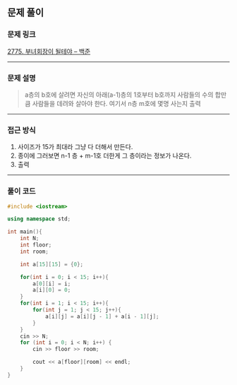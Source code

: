 ##  문제 풀이

###  문제 링크  
[2775. 부녀회장이 될테야 – 백준](https://www.acmicpc.net/problem/2775)

---

###  문제 설명  
> a층의 b호에 살려면 자신의 아래(a-1)층의 1호부터 b호까지 사람들의 수의 합만큼 사람들을 데려와 살아야 한다. 여기서 n층 m호에 몇명 사는지 출력
---

###  접근 방식  
1. 사이즈가 15가 최대라 그냥 다 더해서 만든다.
2. 종이에 그러보면 n-1 층 + m-1호 더한게 그 층이라는 정보가 나온다.
3. 출력

---

### 풀이 코드

```cpp
#include <iostream>

using namespace std;

int main(){
    int N;
    int floor;
    int room;

    int a[15][15] = {0};

    for(int i = 0; i < 15; i++){
        a[0][i] = i;
        a[i][0] = 0;
    }
    for(int i = 1; i < 15; i++){
        for(int j = 1; j < 15; j++){
            a[i][j] = a[i][j - 1] + a[i - 1][j];
        }
    }
    cin >> N;
    for (int i = 0; i < N; i++) {
        cin >> floor >> room;

        cout << a[floor][room] << endl;
    }
} 
```


